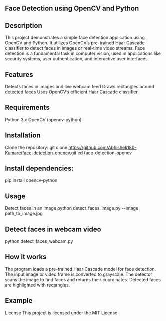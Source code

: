 ## Face Detection using OpenCV and Python
## Description
This project demonstrates a simple face detection application using OpenCV and Python. It utilizes OpenCV’s pre-trained Haar Cascade classifier to detect faces in images or real-time video streams. Face detection is a fundamental task in computer vision, used in applications like security systems, user authentication, and interactive user interfaces.

## Features
Detects faces in images and live webcam feed
Draws rectangles around detected faces
Uses OpenCV’s efficient Haar Cascade classifier

## Requirements
Python 3.x
OpenCV (opencv-python)

## Installation
Clone the repository:
git clone https://github.com/Abhishek180-Kumare/face-detection-opencv.git
cd face-detection-opencv

## Install dependencies:
pip install opencv-python

## Usage
Detect faces in an image
python detect_faces_image.py --image path_to_image.jpg

## Detect faces in webcam video
python detect_faces_webcam.py

## How it works
The program loads a pre-trained Haar Cascade model for face detection.
The input image or video frame is converted to grayscale.
The detector scans the image to find faces and returns their coordinates.
Detected faces are highlighted with rectangles.

## Example
License
This project is licensed under the MIT License

